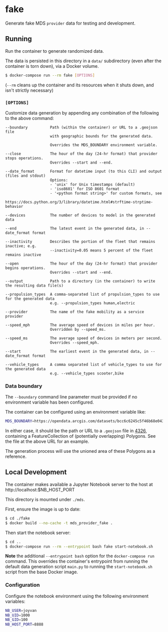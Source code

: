# fake

Generate fake MDS `provider` data for testing and development.

## Running

Run the container to generate randomized data.

The data is persisted in this directory in a `data/` subdirectory
(even after the container is torn down), via a Docker volume.

```bash
$ docker-compose run --rm fake [OPTIONS]
```

(`--rm` cleans up the container and its resources when it shuts down, and isn't strictly necessary)

### `[OPTIONS]`

Customize data generation by appending any combination of the following to the above command:

```
--boundary          Path (within the container) or URL to a .geojson file
                    with geographic bounds for the generated data.

                    Overrides the MDS_BOUNDARY environment variable.

--close             The hour of the day (24-hr format) that provider stops operations.
                    Overrides --start and --end.

--date_format       Format for datetime input (to this CLI) and output (files and stdout)
                    Options:
                    - 'unix' for Unix timestamps (default)
                    - 'iso8601' for ISO 8601 format
                    - '<python format string>' for custom formats, see
                       https://docs.python.org/3/library/datetime.html#strftime-strptime-behavior

--devices           The number of devices to model in the generated data

--end               The latest event in the generated data, in --date_format format

--inactivity        Describes the portion of the fleet that remains inactive; e.g.
                    --inactivity=0.05 means 5 percent of the fleet remains inactive

--open              The hour of the day (24-hr format) that provider begins operations.
                    Overrides --start and --end.

--output            Path to a directory (in the container) to write the resulting data file(s)

--propulsion_types  A comma-separated list of propulsion_types to use for the generated data
                    e.g. --propulsion_types human,electric

--provider          The name of the fake mobility as a service provider

--speed_mph         The average speed of devices in miles per hour.
                    Overridden by --speed_ms.

--speed_ms          The average speed of devices in meters per second.
                    Overrides --speed_mph.

--start             The earliest event in the generated data, in --date_format format

--vehicle_types     A comma separated list of vehicle_types to use for the generated data
                    e.g. --vehicle_types scooter,bike
```

### Data boundary

The `--boundary` command line parameter must be provided if no environment variable has
been configured.

The container can be configured using an environment variable like:

```bash
MDS_BOUNDARY=https://opendata.arcgis.com/datasets/bcc6c6245c5f46b68e043f6179bab153_3.geojson
```

In either case, it should be the path or URL to a `.geojson` file in [4326][4326],
containing a FeatureCollection of (potentially overlapping) Polygons. See the file
at the above URL for an example.

The generation process will use the unioned area of these Polygons as a reference.

## Local Development

The container makes available a Jupyter Notebook server to the host at http://localhost:$NB_HOST_PORT

This directory is mounted under `./mds`.

First, ensure the image is up to date:

```bash
$ cd ./fake
$ docker build --no-cache -t mds_provider_fake .
```

Then start the notebook server:

```bash
$ cd ..
$ docker-compose run --rm --entrypoint bash fake start-notebook.sh
```

**Note** the additional `--entrypoint bash` option for the `docker-compose run` command.
This overrides the container's entrypoint from running the default data generation script `main.py`
to running the `start-notebook.sh` script from the base Docker image.

### Configuration

Configure the notebook environment using the following environment variables:

```bash
NB_USER=joyvan
NB_UID=1000
NB_GID=100
NB_HOST_PORT=8888
```

[4326]: http://epsg.io/4326